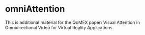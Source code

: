 # omniAttention
This is additional material for the QoMEX paper: Visual Attention in Omnidirectional Video for Virtual Reality Applications

